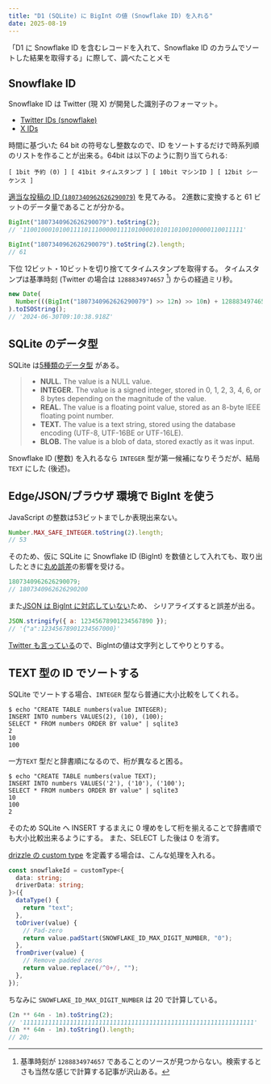 ```yaml
---
title: "D1 (SQLite) に BigInt の値 (Snowflake ID) を入れる"
date: 2025-08-19
---
```


「D1 に Snowflake ID を含むレコードを入れて、Snowflake ID のカラムでソートした結果を取得する」に際して、調べたことメモ

## Snowflake ID

Snowflake ID は Twitter (現 X) が開発した識別子のフォーマット。

- [Twitter IDs (snowflake)](https://developer.x.com/ja/docs/basics/twitter-ids)
- [X IDs](https://docs.x.com/fundamentals/x-ids)

時間に基づいた 64 bit の符号なし整数なので、ID をソートするだけで時系列順のリストを作ることが出来る。64bit は以下のように割り当てられる:

```
[ 1bit 予約 (0) ] [ 41bit タイムスタンプ ] [ 10bit マシンID ] [ 12bit シーケンス ]
```

[適当な投稿の ID (`1807340962626290079`)](https://x.com/T28_tatsuya/status/1807340962626290079) を見てみる。
2進数に変換すると 61 ビットのデータ量であることが分かる。

```js
BigInt("1807340962626290079").toString(2);
// '1100100010100111101110000011110100001010110100100000110011111'

BigInt("1807340962626290079").toString(2).length;
// 61
```

下位 12ビット・10ビットを切り捨ててタイムスタンプを取得する。 タイムスタンプは基準時刻 (Twitter の場合は `1288834974657` [^1]) からの経過ミリ秒。

```js
new Date(
  Number(((BigInt("1807340962626290079") >> 12n) >> 10n) + 1288834974657n),
).toISOString();
// '2024-06-30T09:10:38.918Z'
```

## SQLite のデータ型

SQLite は[5種類のデータ型](https://www.sqlite.org/datatype3.html#storage_classes_and_datatypes) がある。

> - **NULL.** The value is a NULL value.
> - **INTEGER.** The value is a signed integer, stored in 0, 1, 2, 3, 4, 6, or 8 bytes depending on the magnitude of the value.
> - **REAL.** The value is a floating point value, stored as an 8-byte IEEE floating point number.
> - **TEXT.** The value is a text string, stored using the database encoding (UTF-8, UTF-16BE or UTF-16LE).
> - **BLOB.** The value is a blob of data, stored exactly as it was input.

Snowflake ID (整数) を入れるなら `INTEGER` 型が第一候補になりそうだが、結局 `TEXT` にした (後述)。

## Edge/JSON/ブラウザ 環境で BigInt を使う

JavaScript の整数は53ビットまでしか表現出来ない。

```js
Number.MAX_SAFE_INTEGER.toString(2).length;
// 53
```

そのため、仮に SQLite に Snowflake ID (BigInt) を数値として入れても、取り出したときに[丸め誤差](https://ja.wikipedia.org/wiki/%E6%B5%AE%E5%8B%95%E5%B0%8F%E6%95%B0%E7%82%B9%E6%95%B0#%E3%82%A8%E3%83%A9%E3%83%BC%EF%BC%88%E8%AA%A4%E5%B7%AE%EF%BC%89)の影響を受ける。

```js
1807340962626290079;
// 1807340962626290200
```

また[JSON は BigInt に対応していない](https://developer.mozilla.org/ja/docs/Web/JavaScript/Reference/Global_Objects/BigInt#:~:text=BigInt%20%E5%80%A4%E3%81%AF%E6%97%A2%E5%AE%9A%E3%81%A7%20JSON%20%E3%81%AE%E3%82%B7%E3%83%AA%E3%82%A2%E3%83%A9%E3%82%A4%E3%82%BA%E3%81%AB%E5%AF%BE%E5%BF%9C%E3%81%97%E3%81%A6%E3%81%84%E3%81%AA%E3%81%84)ため、
シリアライズすると誤差が出る。

```js
JSON.stringify({ a: 12345678901234567890 });
// '{"a":12345678901234567000}'
```

[Twitter も言っている](https://docs.x.com/fundamentals/x-ids#:~:text=you%20should%20always%20use%20the%20string)ので、BigIntの値は文字列としてやりとりする。

## TEXT 型の ID でソートする

SQLite でソートする場合、`INTEGER` 型なら普通に大小比較をしてくれる。

```shell
$ echo "CREATE TABLE numbers(value INTEGER);
INSERT INTO numbers VALUES(2), (10), (100);
SELECT * FROM numbers ORDER BY value" | sqlite3
2
10
100
```

一方`TEXT` 型だと辞書順になるので、桁が異なると困る。

```shell
$ echo "CREATE TABLE numbers(value TEXT);
INSERT INTO numbers VALUES('2'), ('10'), ('100');
SELECT * FROM numbers ORDER BY value" | sqlite3
10
100
2
```

そのため SQLite へ INSERT するまえに 0 埋めをして桁を揃えることで辞書順でも大小比較出来るようにする。
また、SELECT した後は 0 を消す。

[drizzle の custom type](https://orm.drizzle.team/docs/custom-types) を定義する場合は、こんな処理を入れる。

```ts
const snowflakeId = customType<{
  data: string;
  driverData: string;
}>({
  dataType() {
    return "text";
  },
  toDriver(value) {
    // Pad-zero
    return value.padStart(SNOWFLAKE_ID_MAX_DIGIT_NUMBER, "0");
  },
  fromDriver(value) {
    // Remove padded zeros
    return value.replace(/^0+/, "");
  },
});
```

ちなみに `SNOWFLAKE_ID_MAX_DIGIT_NUMBER` は 20 で計算している。

```js
(2n ** 64n - 1n).toString(2);
// '1111111111111111111111111111111111111111111111111111111111111111'
(2n ** 64n - 1n).toString().length;
// 20;
```

[^1]: 基準時刻が `1288834974657` であることのソースが見つからない。検索するとさも当然な感じで計算する記事が沢山ある。

